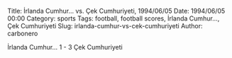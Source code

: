Title: İrlanda Cumhur… vs. Çek Cumhuriyeti, 1994/06/05
Date: 1994/06/05 00:00
Category: sports
Tags: football, football scores, İrlanda Cumhur…, Çek Cumhuriyeti
Slug: irlanda-cumhur-vs-cek-cumhuriyeti
Author: carbonero


İrlanda Cumhur… 1 - 3 Çek Cumhuriyeti
